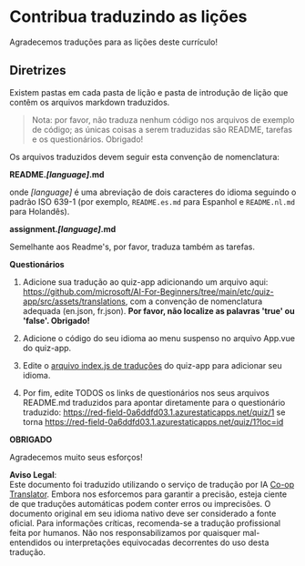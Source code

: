 <!--
CO_OP_TRANSLATOR_METADATA:
{
  "original_hash": "62b3e3ad5182edb905eec649a87eeeb4",
  "translation_date": "2025-08-26T11:19:03+00:00",
  "source_file": "etc/TRANSLATIONS.md",
  "language_code": "br"
}
-->
# Contribua traduzindo as lições

Agradecemos traduções para as lições deste currículo!

## Diretrizes

Existem pastas em cada pasta de lição e pasta de introdução de lição que contêm os arquivos markdown traduzidos.

> Nota: por favor, não traduza nenhum código nos arquivos de exemplo de código; as únicas coisas a serem traduzidas são README, tarefas e os questionários. Obrigado!

Os arquivos traduzidos devem seguir esta convenção de nomenclatura:

**README._[language]_.md**

onde _[language]_ é uma abreviação de dois caracteres do idioma seguindo o padrão ISO 639-1 (por exemplo, `README.es.md` para Espanhol e `README.nl.md` para Holandês).

**assignment._[language]_.md**

Semelhante aos Readme's, por favor, traduza também as tarefas.

**Questionários**

1. Adicione sua tradução ao quiz-app adicionando um arquivo aqui: https://github.com/microsoft/AI-For-Beginners/tree/main/etc/quiz-app/src/assets/translations, com a convenção de nomenclatura adequada (en.json, fr.json). **Por favor, não localize as palavras 'true' ou 'false'. Obrigado!**

2. Adicione o código do seu idioma ao menu suspenso no arquivo App.vue do quiz-app.

3. Edite o [arquivo index.js de traduções](https://github.com/microsoft/AI-For-Beginners/blob/main/etc/quiz-app/src/assets/translations/index.js) do quiz-app para adicionar seu idioma.

4. Por fim, edite TODOS os links de questionários nos seus arquivos README.md traduzidos para apontar diretamente para o questionário traduzido: https://red-field-0a6ddfd03.1.azurestaticapps.net/quiz/1 se torna https://red-field-0a6ddfd03.1.azurestaticapps.net/quiz/1?loc=id

**OBRIGADO**

Agradecemos muito seus esforços!

**Aviso Legal**:  
Este documento foi traduzido utilizando o serviço de tradução por IA [Co-op Translator](https://github.com/Azure/co-op-translator). Embora nos esforcemos para garantir a precisão, esteja ciente de que traduções automáticas podem conter erros ou imprecisões. O documento original em seu idioma nativo deve ser considerado a fonte oficial. Para informações críticas, recomenda-se a tradução profissional feita por humanos. Não nos responsabilizamos por quaisquer mal-entendidos ou interpretações equivocadas decorrentes do uso desta tradução.